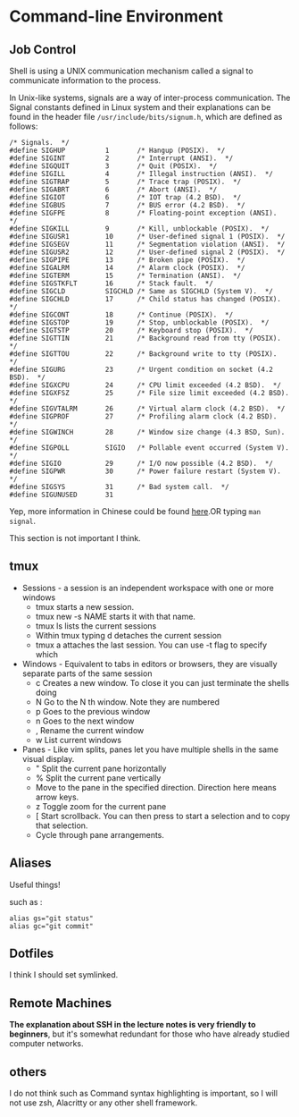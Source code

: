 # Command-line Environment
## Job Control
Shell is using a UNIX communication mechanism called a signal to communicate information to the process.

In Unix-like systems, signals are a way of inter-process communication. The Signal constants defined in Linux system and their explanations can be found in the header file `/usr/include/bits/signum.h`, which are defined as follows:
```
/* Signals.  */
#define SIGHUP          1       /* Hangup (POSIX).  */
#define SIGINT          2       /* Interrupt (ANSI).  */
#define SIGQUIT         3       /* Quit (POSIX).  */
#define SIGILL          4       /* Illegal instruction (ANSI).  */
#define SIGTRAP         5       /* Trace trap (POSIX).  */
#define SIGABRT         6       /* Abort (ANSI).  */
#define SIGIOT          6       /* IOT trap (4.2 BSD).  */
#define SIGBUS          7       /* BUS error (4.2 BSD).  */
#define SIGFPE          8       /* Floating-point exception (ANSI).  */
#define SIGKILL         9       /* Kill, unblockable (POSIX).  */
#define SIGUSR1         10      /* User-defined signal 1 (POSIX).  */
#define SIGSEGV         11      /* Segmentation violation (ANSI).  */
#define SIGUSR2         12      /* User-defined signal 2 (POSIX).  */
#define SIGPIPE         13      /* Broken pipe (POSIX).  */
#define SIGALRM         14      /* Alarm clock (POSIX).  */
#define SIGTERM         15      /* Termination (ANSI).  */
#define SIGSTKFLT       16      /* Stack fault.  */
#define SIGCLD          SIGCHLD /* Same as SIGCHLD (System V).  */
#define SIGCHLD         17      /* Child status has changed (POSIX).  */
#define SIGCONT         18      /* Continue (POSIX).  */
#define SIGSTOP         19      /* Stop, unblockable (POSIX).  */
#define SIGTSTP         20      /* Keyboard stop (POSIX).  */
#define SIGTTIN         21      /* Background read from tty (POSIX).  */
#define SIGTTOU         22      /* Background write to tty (POSIX).  */
#define SIGURG          23      /* Urgent condition on socket (4.2 BSD).  */
#define SIGXCPU         24      /* CPU limit exceeded (4.2 BSD).  */
#define SIGXFSZ         25      /* File size limit exceeded (4.2 BSD).  */
#define SIGVTALRM       26      /* Virtual alarm clock (4.2 BSD).  */
#define SIGPROF         27      /* Profiling alarm clock (4.2 BSD).  */
#define SIGWINCH        28      /* Window size change (4.3 BSD, Sun).  */
#define SIGPOLL         SIGIO   /* Pollable event occurred (System V).  */
#define SIGIO           29      /* I/O now possible (4.2 BSD).  */
#define SIGPWR          30      /* Power failure restart (System V).  */
#define SIGSYS          31      /* Bad system call.  */
#define SIGUNUSED       31
```
Yep, more information in Chinese could be found [here](https://blog.csdn.net/u014470361/article/details/83591513).OR  typing `man signal`.

This section is not important I think.

## tmux

- Sessions - a session is an independent workspace with one or more windows
    - tmux starts a new session.
    - tmux new -s NAME starts it with that name.
    - tmux ls lists the current sessions
    - Within tmux typing <C-b> d detaches the current session
    - tmux a attaches the last session. You can use -t flag to specify which
- Windows - Equivalent to tabs in editors or browsers, they are visually separate parts of the same session
    - <C-b> c Creates a new window. To close it you can just terminate the shells doing <C-d>
    - <C-b> N Go to the N th window. Note they are numbered
    - <C-b> p Goes to the previous window
    - <C-b> n Goes to the next window
    - <C-b> , Rename the current window
    - <C-b> w List current windows
- Panes - Like vim splits, panes let you have multiple shells in the same visual display.
    - <C-b> " Split the current pane horizontally
    - <C-b> % Split the current pane vertically
    - <C-b> <direction> Move to the pane in the specified direction. Direction here means arrow keys.
    - <C-b> z Toggle zoom for the current pane
    - <C-b> [ Start scrollback. You can then press <space> to start a selection and <enter> to copy that selection.
    - <C-b> <space> Cycle through pane arrangements.

## Aliases
Useful things!

such as :
```
alias gs="git status"
alias gc="git commit"
```
## Dotfiles
I think I should set symlinked.

## Remote Machines
**The explanation about SSH in the lecture notes is very friendly to beginners**, but it's somewhat redundant for those who have already studied computer networks.
## others
I do not think such as Command syntax highlighting is important, so I will not use zsh, Alacritty or any other shell framework.
